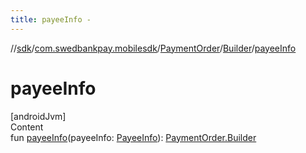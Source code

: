 ```yaml
---
title: payeeInfo -
---
```

//[sdk](../../../../index)/[com.swedbankpay.mobilesdk](../../index)/[PaymentOrder](../index)/[Builder](index)/[payeeInfo](payee-info)



# payeeInfo  
[androidJvm]  
Content  
fun [payeeInfo](payee-info)(payeeInfo: [PayeeInfo](../../-payee-info/index)): [PaymentOrder.Builder](index)  



